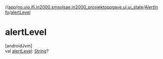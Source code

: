 //[app](../../../index.md)/[no.uio.ifi.in2000.smsolsae.in2000_prosjektoppgave.ui.ui_state](../index.md)/[AlertInfo](index.md)/[alertLevel](alert-level.md)

# alertLevel

[androidJvm]\
val [alertLevel](alert-level.md): [String](https://kotlinlang.org/api/latest/jvm/stdlib/kotlin/-string/index.html)?
